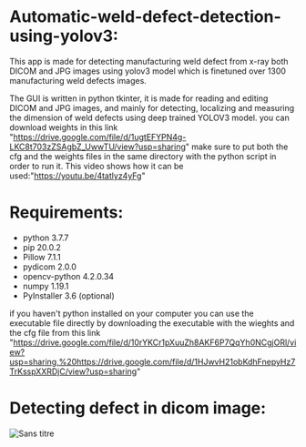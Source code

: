 # Automatic-weld-defect-detection-using-yolov3:
This app is made for detecting manufacturing weld defect from x-ray both DICOM and JPG images using yolov3 model which is finetuned over 1300 manufacturing weld defects images. 

The GUI is written in python tkinter, it is made for reading and editing DICOM and JPG images, and mainly for detecting, localizing and measuring the dimension of weld defects using deep trained YOLOV3 model.
you can download weights in this link "https://drive.google.com/file/d/1ugtEFYPN4g-LKC8t703zZSAgbZ_UwwTU/view?usp=sharing"
make sure to put both the cfg and the weights files in the same directory with the python script in order to run it.
This video shows how it can be used:"https://youtu.be/4tatlyz4yFg"
# Requirements:

- python 3.7.7
- pip 20.0.2
- Pillow 7.1.1
- pydicom 2.0.0
- opencv-python 4.2.0.34
- numpy 1.19.1
- PyInstaller 3.6 (optional)

if you haven't python installed on your computer you can use the executable file directly by downloading the executable with the wieghts and the cfg file from this link "https://drive.google.com/file/d/10rYKCr1pXuuZh8AKF6P7QqYh0NCgjORl/view?usp=sharing,%20https://drive.google.com/file/d/1HJwvH21obKdhFnepyHz7TrKsspXXRDjC/view?usp=sharing" 
# Detecting defect in dicom image:
![Sans titre](https://user-images.githubusercontent.com/47951668/88341229-22db9c80-cd35-11ea-9a01-0896f93b60d8.png)
